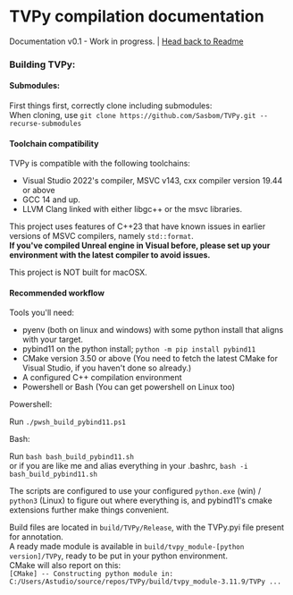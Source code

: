 # TVPy compilation documentation
Documentation v0.1 - Work in progress. | [Head back to Readme](../README.md)

### Building TVPy:

#### Submodules:
First things first, correctly clone including submodules: <br>
When cloning, use `git clone https://github.com/Sasbom/TVPy.git --recurse-submodules`

#### Toolchain compatibility
TVPy is compatible with the following toolchains:

- Visual Studio 2022's compiler, MSVC v143, cxx compiler version 19.44 or above
- GCC 14 and up.
- LLVM Clang linked with either libgc++ or the msvc libraries.

This project uses features of C++23 that have known issues in earlier versions of MSVC compilers, namely `std::format`.
<br>**If you've compiled Unreal engine in Visual before, please set up your environment with the latest compiler to avoid issues.**

This project is NOT built for macOSX.

#### Recommended workflow

Tools you'll need:

- pyenv (both on linux and windows) with some python install that aligns with your target.
- pybind11 on the python install; `python -m pip install pybind11`
- CMake version 3.50 or above (You need to fetch the latest CMake for Visual Studio, if you haven't done so already.)
- A configured C++ compilation environment
- Powershell or Bash (You can get powershell on Linux too)

Powershell:

Run `./pwsh_build_pybind11.ps1`

Bash:

Run `bash bash_build_pybind11.sh` <br>
or if you are like me and alias everything in your .bashrc, `bash -i bash_build_pybind11.sh`

The scripts are configured to use your configured `python.exe` (win) / `python3` (Linux) to figure out where everything is,
and pybind11's cmake extensions further make things convenient.

Build files are located in `build/TVPy/Release`, with the TVPy.pyi file present for annotation.<br>
A ready made module is available in `build/tvpy_module-[python version]/TVPy`, ready to be put in your python environment.
<br>CMake will also report on this:<br>`[CMake] -- Constructing python module in: C:/Users/Astudio/source/repos/TVPy/build/tvpy_module-3.11.9/TVPy ...`